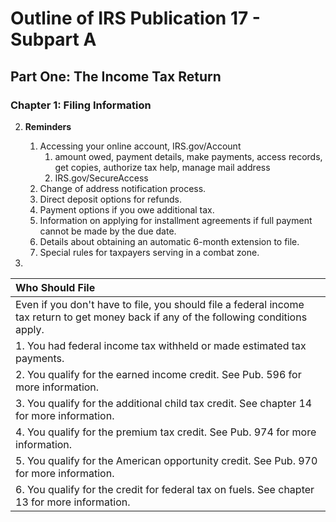# Outline of IRS Publication 17 - Subpart A

## Part One: The Income Tax Return

### Chapter 1: Filing Information


2. **Reminders**
   
   1. Accessing your online account, IRS.gov/Account
      1. amount owed, payment details, make payments, access records, get copies, authorize tax help, manage mail address
      1. IRS.gov/SecureAccess
   1. Change of address notification process.
   1. Direct deposit options for refunds.
   1. Payment options if you owe additional tax.
   1. Information on applying for installment agreements if full payment cannot be made by the due date.
   1. Details about obtaining an automatic 6-month extension to file.
   1. Special rules for taxpayers serving in a combat zone.

3.
|Who Should File|
|:-|
|Even if you don't have to file, you should file a federal income tax return to get money back if any of the following conditions apply.|
|1. You had federal income tax withheld or made estimated tax payments.|
|2. You qualify for the earned income credit. See Pub. 596 for more information.|
|3. You qualify for the additional child tax credit. See chapter 14 for more information.|
|4. You qualify for the premium tax credit. See Pub. 974 for more information.|
|5. You qualify for the American opportunity credit. See Pub. 970 for more information.|
|6. You qualify for the credit for federal tax on fuels. See chapter 13 for more information.|

